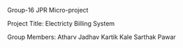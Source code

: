 Group-16 JPR Micro-project

Project Title: Electricty Billing System

Group Members:
Atharv Jadhav
Kartik Kale
Sarthak Pawar


